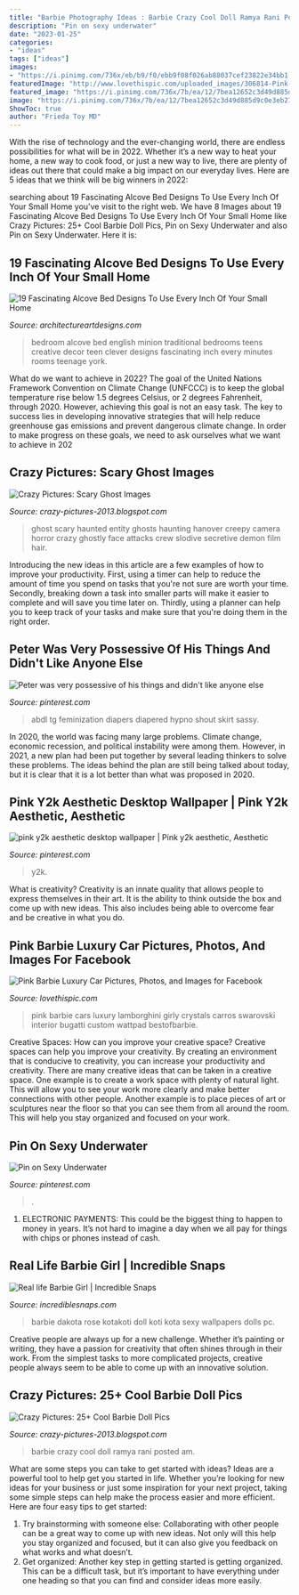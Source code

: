 ```yaml
---
title: "Barbie Photography Ideas : Barbie Crazy Cool Doll Ramya Rani Posted Am"
description: "Pin on sexy underwater"
date: "2023-01-25"
categories:
- "ideas"
tags: ["ideas"]
images:
- "https://i.pinimg.com/736x/eb/b9/f0/ebb9f08f026ab88037cef23822e34bb1.jpg"
featuredImage: "http://www.lovethispic.com/uploaded_images/306814-Pink-Barbie-Luxury-Car.jpg"
featured_image: "https://i.pinimg.com/736x/7b/ea/12/7bea12652c3d49d885d9c0e3eb2787a2--sissy-boy-diapers.jpg"
image: "https://i.pinimg.com/736x/7b/ea/12/7bea12652c3d49d885d9c0e3eb2787a2--sissy-boy-diapers.jpg"
ShowToc: true
author: "Frieda Toy MD"
---
```



With the rise of technology and the ever-changing world, there are endless possibilities for what will be in 2022. Whether it’s a new way to heat your home, a new way to cook food, or just a new way to live, there are plenty of ideas out there that could make a big impact on our everyday lives. Here are 5 ideas that we think will be big winners in 2022: 

	

		
searching about 19 Fascinating Alcove Bed Designs To Use Every Inch Of Your Small Home you've visit to the right web. We have 8 Images about 19 Fascinating Alcove Bed Designs To Use Every Inch Of Your Small Home like Crazy Pictures: 25+ Cool Barbie Doll Pics, Pin on Sexy Underwater and also Pin on Sexy Underwater. Here it is:
		
    
## 19 Fascinating Alcove Bed Designs To Use Every Inch Of Your Small Home

<img loading=lazy src="http://www.architectureartdesigns.com/wp-content/uploads/2016/07/18-13.jpg" onerror="this.onerror=null;this.src='https://tse2.mm.bing.net/th?id=OIP.9z4l2WQIE9v0XSScW1MUWQHaFj&amp;pid=15.1';" alt="19 Fascinating Alcove Bed Designs To Use Every Inch Of Your Small Home">

_Source: architectureartdesigns.com_

>bedroom alcove bed english minion traditional bedrooms teens creative decor teen clever designs fascinating inch every minutes rooms teenage york. 

	

What do we want to achieve in 2022?
The goal of the United Nations Framework Convention on Climate Change (UNFCCC) is to keep the global temperature rise below 1.5 degrees Celsius, or 2 degrees Fahrenheit, through 2020. However, achieving this goal is not an easy task. The key to success lies in developing innovative strategies that will help reduce greenhouse gas emissions and prevent dangerous climate change. In order to make progress on these goals, we need to ask ourselves what we want to achieve in 202
    
## Crazy Pictures: Scary Ghost Images

<img loading=lazy src="https://1.bp.blogspot.com/-OTBXUOw8CdI/UNwvTePhpjI/AAAAAAABCKU/8Gez3wmOH94/s1600/ghost.jpg" onerror="this.onerror=null;this.src='https://tse3.mm.bing.net/th?id=OIP.QgaKK6IB3Z81uQZABid2WwHaFL&amp;pid=15.1';" alt="Crazy Pictures: Scary Ghost Images">

_Source: crazy-pictures-2013.blogspot.com_

>ghost scary haunted entity ghosts haunting hanover creepy camera horror crazy ghostly face attacks crew slodive secretive demon film hair. 

	

Introducing the new ideas in this article are a few examples of how to improve your productivity. First, using a timer can help to reduce the amount of time you spend on tasks that you're not sure are worth your time. Secondly, breaking down a task into smaller parts will make it easier to complete and will save you time later on. Thirdly, using a planner can help you to keep track of your tasks and make sure that you're doing them in the right order.

    
## Peter Was Very Possessive Of His Things And Didn&#039;t Like Anyone Else

<img loading=lazy src="https://i.pinimg.com/736x/7b/ea/12/7bea12652c3d49d885d9c0e3eb2787a2--sissy-boy-diapers.jpg" onerror="this.onerror=null;this.src='https://tse4.mm.bing.net/th?id=OIP.tY2C2D6gF0L_lfkS4UyT0AHaJs&amp;pid=15.1';" alt="Peter was very possessive of his things and didn&#039;t like anyone else">

_Source: pinterest.com_

>abdl tg feminization diapers diapered hypno shout skirt sassy. 

	

In 2020, the world was facing many large problems. Climate change, economic recession, and political instability were among them. However, in 2021, a new plan had been put together by several leading thinkers to solve these problems. The ideas behind the plan are still being talked about today, but it is clear that it is a lot better than what was proposed in 2020.

    
## Pink Y2k Aesthetic Desktop Wallpaper | Pink Y2k Aesthetic, Aesthetic

<img loading=lazy src="https://i.pinimg.com/736x/eb/b9/f0/ebb9f08f026ab88037cef23822e34bb1.jpg" onerror="this.onerror=null;this.src='https://tse1.mm.bing.net/th?id=OIP.TW14zrBIEr4aqlFFKUpirwHaEK&amp;pid=15.1';" alt="pink y2k aesthetic desktop wallpaper | Pink y2k aesthetic, Aesthetic">

_Source: pinterest.com_

>y2k. 

	

What is creativity?
Creativity is an innate quality that allows people to express themselves in their art. It is the ability to think outside the box and come up with new ideas. This also includes being able to overcome fear and be creative in what you do.

    
## Pink Barbie Luxury Car Pictures, Photos, And Images For Facebook

<img loading=lazy src="http://www.lovethispic.com/uploaded_images/306814-Pink-Barbie-Luxury-Car.jpg" onerror="this.onerror=null;this.src='https://tse2.mm.bing.net/th?id=OIP.s_RQFBMATn4ksegDXxMfjAHaGs&amp;pid=15.1';" alt="Pink Barbie Luxury Car Pictures, Photos, and Images for Facebook">

_Source: lovethispic.com_

>pink barbie cars luxury lamborghini girly crystals carros swarovski interior bugatti custom wattpad bestofbarbie. 

	

Creative Spaces: How can you improve your creative space?
Creative spaces can help you improve your creativity. By creating an environment that is conducive to creativity, you can increase your productivity and creativity. There are many creative ideas that can be taken in a creative space. One example is to create a work space with plenty of natural light. This will allow you to see your work more clearly and make better connections with other people. Another example is to place pieces of art or sculptures near the floor so that you can see them from all around the room. This will help you stay organized and focused on your work.

    
## Pin On Sexy Underwater

<img loading=lazy src="https://i.pinimg.com/736x/f0/b6/59/f0b659b62453895975bc2784026f9979.jpg" onerror="this.onerror=null;this.src='https://tse4.mm.bing.net/th?id=OIP.UFGtsIJSkJQhKFN0TKc4PgHaIc&amp;pid=15.1';" alt="Pin on Sexy Underwater">

_Source: pinterest.com_

>. 

	

1. ELECTRONIC PAYMENTS: This could be the biggest thing to happen to money in years. It’s not hard to imagine a day when we all pay for things with chips or phones instead of cash. 

    
## Real Life Barbie Girl | Incredible Snaps

<img loading=lazy src="https://www.incrediblesnaps.com/wp-content/uploads/2012/11/Real-life-Barbie-Girl-10.jpg" onerror="this.onerror=null;this.src='https://tse2.mm.bing.net/th?id=OIP.3RKkPee9ZxWUlm-S1qCJcwHaLW&amp;pid=15.1';" alt="Real life Barbie Girl | Incredible Snaps">

_Source: incrediblesnaps.com_

>barbie dakota rose kotakoti doll koti kota sexy wallpapers dolls pc. 

	

Creative people are always up for a new challenge. Whether it’s painting or writing, they have a passion for creativity that often shines through in their work. From the simplest tasks to more complicated projects, creative people always seem to be able to come up with an innovative solution.

    
## Crazy Pictures: 25+ Cool Barbie Doll Pics

<img loading=lazy src="http://3.bp.blogspot.com/-68Iod0ZDZYU/UN64JnhKslI/AAAAAAABDzQ/72uVbDClSQg/s1600/a32eb13b3566cfe3514baf2543267907-d3dgx1f.jpg" onerror="this.onerror=null;this.src='https://tse4.mm.bing.net/th?id=OIP.cGPTxrjj_3MotXwwutZrEwHaKf&amp;pid=15.1';" alt="Crazy Pictures: 25+ Cool Barbie Doll Pics">

_Source: crazy-pictures-2013.blogspot.com_

>barbie crazy cool doll ramya rani posted am. 

	

What are some steps you can take to get started with ideas?
Ideas are a powerful tool to help get you started in life. Whether you’re looking for new ideas for your business or just some inspiration for your next project, taking some simple steps can help make the process easier and more efficient. Here are four easy tips to get started: 
1. Try brainstorming with someone else: Collaborating with other people can be a great way to come up with new ideas. Not only will this help you stay organized and focused, but it can also give you feedback on what works and what doesn’t. 
2. Get organized: Another key step in getting started is getting organized. This can be a difficult task, but it’s important to have everything under one heading so that you can find and consider ideas more easily. 

